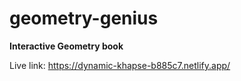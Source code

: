 # geometry-genius

**Interactive
Geometry book**


Live link: https://dynamic-khapse-b885c7.netlify.app/
